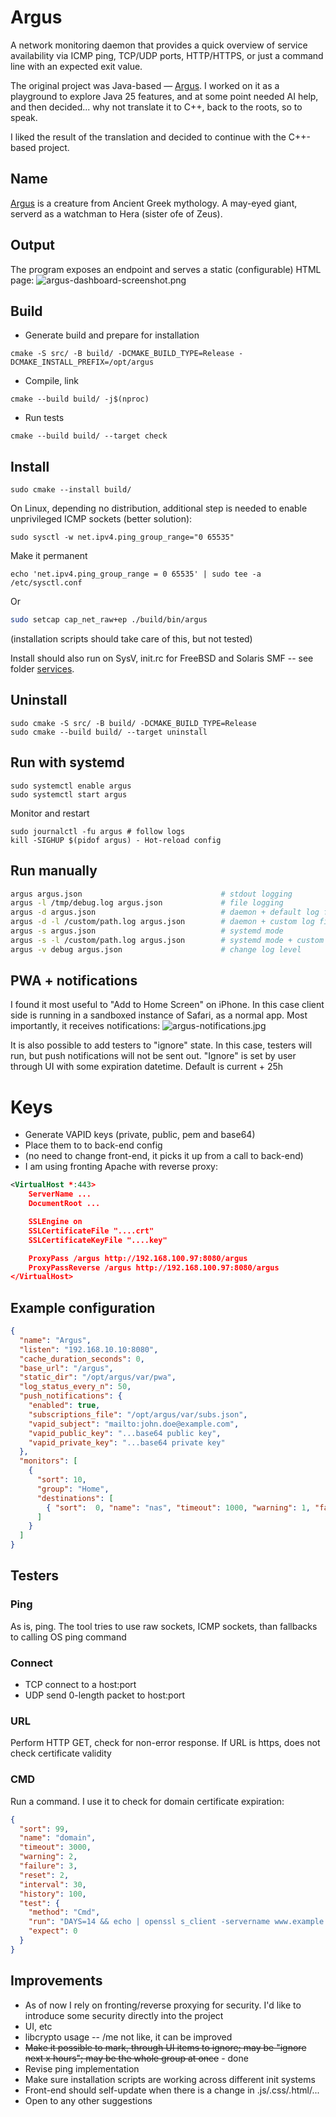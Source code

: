 # Argus
A network monitoring daemon that provides a quick overview of service availability via ICMP ping, TCP/UDP ports, HTTP/HTTPS, or just a command line with an expected exit value.

The original project was Java-based — [Argus](https://github.com/rezdm/Argus). I worked on it as a playground to explore Java 25 features, and at some point needed AI help, and then decided... why not translate it to C++, back to the roots, so to speak.

I liked the result of the translation and decided to continue with the C++-based project.

## Name
[Argus](https://en.wikipedia.org/wiki/Argus_Panoptes) is a creature from Ancient Greek mythology. A may-eyed giant, serverd as a watchman to Hera (sister ofe of Zeus).

## Output
The program exposes an endpoint and serves a static (configurable) HTML page:
![argus-dashboard-screenshot.png](argus-dashboard-screenshot.png)

## Build
* Generate build and prepare for installation
```
cmake -S src/ -B build/ -DCMAKE_BUILD_TYPE=Release -DCMAKE_INSTALL_PREFIX=/opt/argus
```
* Compile, link
```
cmake --build build/ -j$(nproc)
```
* Run tests
```
cmake --build build/ --target check
```
## Install 
```
sudo cmake --install build/
```
On Linux, depending no distribution, additional step is needed to enable unprivileged ICMP sockets (better solution):
```
sudo sysctl -w net.ipv4.ping_group_range="0 65535"
```
Make it permanent
```
echo 'net.ipv4.ping_group_range = 0 65535' | sudo tee -a /etc/sysctl.conf
```
Or
```bash
sudo setcap cap_net_raw+ep ./build/bin/argus
```

(installation scripts should take care of this, but not tested)

Install should also run on SysV, init.rc for FreeBSD and Solaris SMF -- see folder [services](https://github.com/rezdm/Argus.cpp/tree/main/services).

## Uninstall
```
sudo cmake -S src/ -B build/ -DCMAKE_BUILD_TYPE=Release
sudo cmake --build build/ --target uninstall
```

## Run with systemd
```
sudo systemctl enable argus
sudo systemctl start argus
```

Monitor and restart
```
sudo journalctl -fu argus # follow logs
kill -SIGHUP $(pidof argus) - Hot-reload config
```

## Run manually
```bash
argus argus.json                               # stdout logging
argus -l /tmp/debug.log argus.json             # file logging
argus -d argus.json                            # daemon + default log file
argus -d -l /custom/path.log argus.json        # daemon + custom log file
argus -s argus.json                            # systemd mode
argus -s -l /custom/path.log argus.json        # systemd mode + custom log file
argus -v debug argus.json                      # change log level
```

## PWA + notifications
I found it most useful to "Add to Home Screen" on iPhone. In this case client side is running in a sandboxed instance of Safari, as a normal app. Most importantly, it receives notifications:
![argus-notifications.jpg](argus-notifications.jpg)

It is also possible to add testers to "ignore" state. In this case, testers will run, but push notifications will not be sent out. "Ignore" is set by user through UI with some expiration datetime. Default is current + 25h

# Keys
* Generate VAPID keys (private, public, pem and base64)
* Place them to to back-end config
* (no need to change front-end, it picks it up from a call to back-end)
* I am using fronting Apache with reverse proxy:
```xml
<VirtualHost *:443>
    ServerName ...
    DocumentRoot ...

    SSLEngine on
    SSLCertificateFile "....crt"
    SSLCertificateKeyFile "....key"

    ProxyPass /argus http://192.168.100.97:8080/argus
    ProxyPassReverse /argus http://192.168.100.97:8080/argus
</VirtualHost>
```
## Example configuration
```json
{
  "name": "Argus",
  "listen": "192.168.10.10:8080",
  "cache_duration_seconds": 0,
  "base_url": "/argus",
  "static_dir": "/opt/argus/var/pwa",
  "log_status_every_n": 50,
  "push_notifications": {
    "enabled": true,
    "subscriptions_file": "/opt/argus/var/subs.json",
    "vapid_subject": "mailto:john.doe@example.com",
    "vapid_public_key": "...base64 public key",
    "vapid_private_key": "...base64 private key"
  },
  "monitors": [
    {
      "sort": 10,
      "group": "Home",
      "destinations": [
        { "sort":  0, "name": "nas", "timeout": 1000, "warning": 1, "failure": 2, "reset": 1, "interval": 5, "history": 100, "test": { "method": "Ping", "host": "nas-station" }}
      ]
    }
  ]
}
```

## Testers
### Ping
As is, ping. The tool tries to use raw sockets, ICMP sockets, than fallbacks to calling OS ping command 
### Connect
* TCP connect to a host:port
* UDP send 0-length packet to host:port
### URL
Perform HTTP GET, check for non-error response. If URL is https, does not check certificate validity
### CMD
Run a command. I use it to check for domain certificate expiration:
```json
{ 
  "sort": 99, 
  "name": "domain", 
  "timeout": 3000, 
  "warning": 2, 
  "failure": 3, 
  "reset": 2, 
  "interval": 30, 
  "history": 100, 
  "test": { 
    "method": "Cmd", 
    "run": "DAYS=14 && echo | openssl s_client -servername www.example.com -connect www.example.com:443 2>/dev/null | openssl x509 -noout -checkend $(expr $DAYS \\* 86400)", 
    "expect": 0 
  }
}
```

## Improvements
* As of now I rely on fronting/reverse proxying for security. I'd like to introduce some security directly into the project
* UI, etc
* libcrypto usage -- /me not like, it can be improved
* ~~Make it possible to mark, through UI items to ignore; may be "ignore next x hours"; may be the whole group at once~~ - done
* Revise ping implementation
* Make sure installation scripts are working across different init systems
* Front-end should self-update when there is a change in .js/.css/.html/...
* Open to any other suggestions

